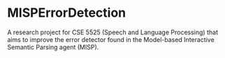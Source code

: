 # MISPErrorDetection
A research project for CSE 5525 (Speech and Language Processing) that aims to improve the error detector found in the Model-based Interactive Semantic Parsing agent (MISP).
